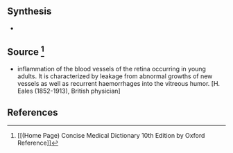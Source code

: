 ## Synthesis
- 
## Source [^1]
- inflammation of the blood vessels of the retina occurring in young adults. It is characterized by leakage from abnormal growths of new vessels as well as recurrent haemorrhages into the vitreous humor. \[H. Eales (1852-1913), British physician]
## References

[^1]: [[(Home Page) Concise Medical Dictionary 10th Edition by Oxford Reference]]